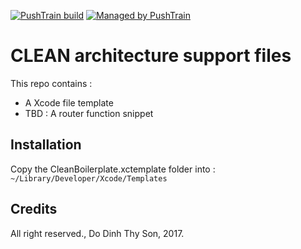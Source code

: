 [![PushTrain build](http://dev-playground-003.swiftengine.io:89/badge/doraeminemon/CleanBoilerplate/72.svg)](https://api.github.com/repos/doraeminemon/CleanBoilerplate) [![Managed by PushTrain](http://dev-playground-003.swiftengine.io:89/badge-text/managed_by-PushTrain-F17E43.svg)](https://swiftengine.io)

# CLEAN architecture support files

This repo contains :
- A Xcode file template 
- TBD : A router function snippet 

## Installation 

Copy the CleanBoilerplate.xctemplate folder into :
```~/Library/Developer/Xcode/Templates```

## Credits
All right reserved., Do Dinh Thy Son, 2017.